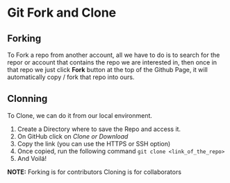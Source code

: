 # Git Fork and Clone

## Forking

To Fork a repo from another account, all we have to do is to search for the repor or account that contains the repo we are interested in, then once in that repo we just click **Fork** button at the top of the Github Page, it will automatically copy / fork that repo into ours.

## Clonning

To Clone, we can do it from our local environment.

1. Create a Directory where to save the Repo and access it.
2. On GitHub click on _Clone or Download_
3. Copy the link (you can use the HTTPS or SSH option)
4. Once copied, run the following command `git clone <link_of_the_repo>`
5. And Voilá!

**NOTE:**
Forking is for contributors
Cloning is for collaborators
